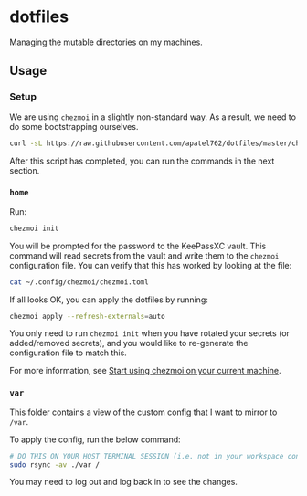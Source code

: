 # dotfiles

Managing the mutable directories on my machines.

## Usage

### Setup

We are using `chezmoi` in a slightly non-standard way. As a result, we need to do some bootstrapping ourselves.

```bash
curl -sL https://raw.githubusercontent.com/apatel762/dotfiles/master/chezmoi-bootstrap | sh
```

After this script has completed, you can run the commands in the next section.

### `home`

Run:

```bash
chezmoi init
```

You will be prompted for the password to the KeePassXC vault. This command will read secrets from the vault and write them to the `chezmoi` configuration file. You can verify that this has worked by looking at the file:

```bash
cat ~/.config/chezmoi/chezmoi.toml
```

If all looks OK, you can apply the dotfiles by running:

```bash
chezmoi apply --refresh-externals=auto
```

You only need to run `chezmoi init` when you have rotated your secrets (or added/removed secrets), and you would like to re-generate the configuration file to match this.

For more information, see [Start using chezmoi on your current machine](https://www.chezmoi.io/quick-start/#start-using-chezmoi-on-your-current-machine).

### `var`

This folder contains a view of the custom config that I want to mirror to `/var`.

To apply the config, run the below command:

```bash
# DO THIS ON YOUR HOST TERMINAL SESSION (i.e. not in your workspace container)
sudo rsync -av ./var /
```

You may need to log out and log back in to see the changes.
